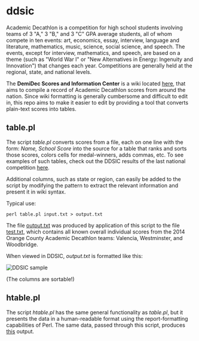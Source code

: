 # ddsic

Academic Decathlon is a competition for high school students involving teams of 3 "A," 3 "B," and 3 "C" GPA average students, all of whom compete in ten events: art, economics, essay, interview, language and literature, mathematics, music, science, social science, and speech. The events, except for interview, mathematics, and speech, are based on a theme (such as "World War I" or "New Alternatives in Energy: Ingenuity and Innovation") that changes each year. Competitions are generally held at the regional, state, and national levels.

The **DemiDec Scores and Information Center** is a wiki located [here](http://demidecscores.gilslotd.com/wiki/Main_Page), that aims to compile a record of Academic Decathlon scores from around the nation. Since wiki formatting is generally cumbersome and difficult to edit in, this repo aims to make it easier to edit by providing a tool that converts plain-text scores into tables.

## table.pl

The script *table.pl* converts scores from a file, each on one line with the form: *Name, School Score* into the source for a table that ranks and sorts those scores, colors cells for medal-winners, adds commas, etc. To see examples of such tables, check out the DDSIC results of the last national competition [here](http://demidecscores.gilslotd.com/wiki/Nationals/2013).

Additional columns, such as state or region, can easily be added to the script by modifying the pattern to extract the relevant information and present it in wiki syntax.

Typical use:

    perl table.pl input.txt > output.txt

The file [output.txt](https://github.com/likevin2010/ddsic/blob/master/output.txt) was produced by application of this script to the file [test.txt](https://github.com/likevin2010/ddsic/blob/master/test.txt), which contains all known overall individual scores from the 2014 Orange County Academic Decathlon teams: Valencia, Westminster, and Woodbridge.

When viewed in DDSIC, *output.txt* is formatted like this:

![DDSIC sample](https://raw.github.com/likevin2010/ddsic/master/ddsic-chart.png)

(The columns are sortable!)

## htable.pl

The script *htable.pl* has the same general functionality as *table.pl*, but it presents the data in a human-readable format using the report-formatting capabilities of Perl. The same data, passed through this script, produces [this](https://github.com/likevin2010/ddsic/blob/master/human_output.txt) output.
